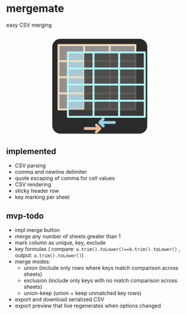 # mergemate
easy CSV merging
<h2 align="center">
<img height="256" width="256" src="./src/assets/icon.svg">
</h2>

## implemented
- CSV parsing
 - comma and newline delimiter
 - quote escaping of comma for cell values
- CSV rendering
 - sticky header row
 - key marking per sheet

## mvp-todo
- impl merge button
- merge any number of sheets greater than 1
- mark column as unique, key, exclude
- key formulas ( compare: `a.trim().toLower()==b.trim().toLower()` , output: `a.trim().toLower()`)
- merge modes:
  - union (include only rows where keys match comparison across sheets)
  - exclusion (include only keys with no match comparison across sheets)
  - union-keep (union + keep unmatched key rows)
- export and download serialized CSV
- export preview that live regenerates when options changed